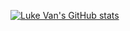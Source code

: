 [![Luke Van's GitHub stats](https://github-readme-stats.vercel.app/apitop-langs/?username=lukevanlukevan)](https://github.com/anuraghazra/github-readme-stats)
